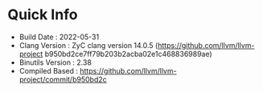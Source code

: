 # Quick Info
* Build Date : 2022-05-31
* Clang Version : ZyC clang version 14.0.5 (https://github.com/llvm/llvm-project b950bd2ce7ff79b203b2acba02e1c468836989ae)
* Binutils Version : 2.38
* Compiled Based : https://github.com/llvm/llvm-project/commit/b950bd2c

